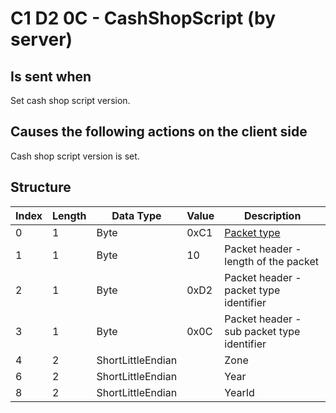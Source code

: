 # C1 D2 0C - CashShopScript (by server)

## Is sent when

Set cash shop script version.

## Causes the following actions on the client side

Cash shop script version is set.

## Structure

| Index | Length | Data Type | Value | Description |
|-------|--------|-----------|-------|-------------|
| 0 | 1 |   Byte   | 0xC1  | [Packet type](PacketTypes.md) |
| 1 | 1 |    Byte   |   10   | Packet header - length of the packet |
| 2 | 1 |    Byte   | 0xD2  | Packet header - packet type identifier |
| 3 | 1 |    Byte   | 0x0C  | Packet header - sub packet type identifier |
| 4 | 2 | ShortLittleEndian |  | Zone |
| 6 | 2 | ShortLittleEndian |  | Year |
| 8 | 2 | ShortLittleEndian |  | YearId |